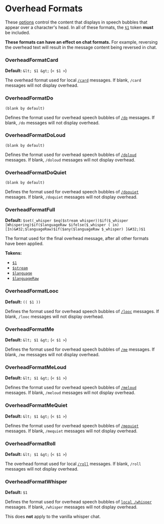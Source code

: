 # Overhead Formats

These [options](./index.md) control the content that displays in speech bubbles that appear over a character's head.
In all of these formats, the [`$1`](../format-strings/tokens.md#1) token **must** be included.

**These formats can have an effect on chat formats.**
For example, reversing the overhead text will result in the message content being reversed in chat.

### OverheadFormatCard
**Default:** `&lt; $1 &gt;` (`< $1 >`)

The overhead format used for local [`/card`](./chat-formats.md#chatformatcard) messages.
If blank, `/card` messages will not display overhead.

### OverheadFormatDo
`(blank by default)`

Defines the format used for overhead speech bubbles of [`/do`](./chat-formats.md#chatformatdo) messages.
If blank, `/do` messages will not display overhead.

### OverheadFormatDoLoud
`(blank by default)`

Defines the format used for overhead speech bubbles of [`/doloud`](./chat-formats.md#chatformatdoloud) messages.
If blank, `/doloud` messages will not display overhead.

### OverheadFormatDoQuiet
`(blank by default)`

Defines the format used for overhead speech bubbles of [`/doquiet`](./chat-formats.md#chatformatdoquiet) messages.
If blank, `/doquiet` messages will not display overhead.

### OverheadFormatFull
**Default:** `$set(_whisper $eq($stream whisper))$if($_whisper [Whispering)$if($languageRaw $ifelse($_whisper ( in) [In)&#32;$languageRaw)$if($any($languageRaw $_whisper) ]&#32;)$1`

The format used for the final overhead message, after all other formats have been applied.

**Tokens:**
- [`$1`](../format-strings/tokens.md#1)
- [`$stream`](../format-strings/tokens.md#stream)
- [`$language`](../format-strings/tokens.md#language)
- [`$languageRaw`](../format-strings/tokens.md#languageraw)

### OverheadFormatLooc
**Default:** `(( $1 ))`

Defines the format used for overhead speech bubbles of [`/looc`](./chat-formats.md#chatformatlooc) messages.
If blank, `/looc` messages will not display overhead.

### OverheadFormatMe
**Default:** `&lt; $1 &gt;` (`< $1 >`)

Defines the format used for overhead speech bubbles of [`/me`](./chat-formats.md#chatformatme) messages.
If blank, `/me` messages will not display overhead.

### OverheadFormatMeLoud
**Default:** `&lt; $1 &gt;` (`< $1 >`)

Defines the format used for overhead speech bubbles of [`/meloud`](./chat-formats.md#chatformatmeloud) messages.
If blank, `/meloud` messages will not display overhead.

### OverheadFormatMeQuiet
**Default:** `&lt; $1 &gt;` (`< $1 >`)

Defines the format used for overhead speech bubbles of [`/mequiet`](./chat-formats.md#chatformatmequiet) messages.
If blank, `/mequiet` messages will not display overhead.

### OverheadFormatRoll
**Default:** `&lt; $1 &gt;` (`< $1 >`)

The overhead format used for local [`/roll`](./chat-formats.md#chatformatroll) messages.
If blank, `/roll` messages will not display overhead.

### OverheadFormatWhisper
**Default:** `$1`

Defines the format used for overhead speech bubbles of [`local /whisper`](./chat-formats.md#chatformatwhisper) messages.
If blank, `/whisper` messages will not display overhead.

This does **not** apply to the vanilla whisper chat.
